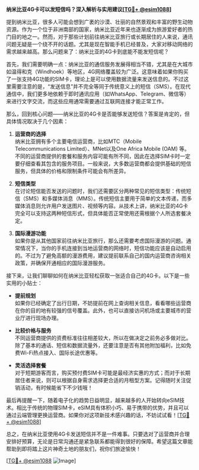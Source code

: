**纳米比亚4G卡可以发短信吗？深入解析与实用建议[[TG💪+ @esim1088](https://t.me/s/esim1088)]**

提到纳米比亚，很多人可能会想到广袤的沙漠、壮丽的自然景观和丰富的野生动物资源。作为一个位于非洲南部的国家，纳米比亚近年来也逐渐成为旅游爱好者的热门目的地之一。然而，对于那些计划前往纳米比亚旅行或长期居住的人来说，通讯问题无疑是一个绕不开的话题。尤其是现在智能手机已经普及，大家对移动网络的需求越来越高。那么问题来了：纳米比亚的4G卡到底能不能发短信呢？

首先，我们需要明确一点：纳米比亚的通信服务发展得相当不错，尤其是在大城市如温得和克（Windhoek）等地区，4G网络覆盖较为广泛。这意味着如果你购买了一张支持4G功能的SIM卡，理论上是可以使用数据流量来发送信息的。不过这里需要注意的是，“发送信息”并不完全等同于传统意义上的短信（SMS）。在现代通信中，我们更多地依赖于即时通讯应用（如WhatsApp、Telegram、微信等）来进行文字交流，而这些应用通常需要通过互联网连接才能正常工作。

那么，回到核心问题——纳米比亚的4G卡是否能够发送短信？答案是肯定的，但具体情况取决于几个因素：

1. **运营商的选择**  
   纳米比亚拥有多个主要电信运营商，比如MTC（Mobile Telecommunications Limited）、MNet以及One Africa Mobile (OAM) 等。不同的运营商提供的套餐和服务内容可能有所不同，因此在选择SIM卡时一定要仔细查看其包含的服务项目。一般来说，大多数运营商都会提供基础的短信服务，但具体的价格和限制条件可能会有所差异。

2. **短信类型**  
   在讨论短信能否发送的问题时，我们还需要区分两种常见的短信类型：传统短信（SMS）和多媒体消息（MMS）。传统短信主要用于简单的文本传递，而多媒体消息则允许用户发送图片、视频等内容。从技术上讲，纳米比亚的4G卡完全可以支持这两种短信形式，但具体能否正常使用还需根据个人所选套餐决定。

3. **国际漫游功能**  
   如果你是从其他国家前往纳米比亚旅行，那么还需要考虑国际漫游的问题。通常情况下，当你的手机连接到当地运营商的网络时，短信功能应该是自动启用的。不过为了避免高额的漫游费用，建议提前联系自己的国内运营商咨询相关政策，并确保开通相应的国际漫游服务。

接下来，让我们聊聊如何在纳米比亚轻松获取一张适合自己的4G卡。以下是一些实用的小贴士：

- **提前规划**  
  如果你已经确定了出行日期，不妨提前在网上查询相关信息，看看哪些运营商在你的目的地有较强的信号覆盖。此外，也可以直接访问机场或主要城市的营业厅进行现场办理。

- **比较价格与服务**  
  不同运营商提供的资费标准往往相差较大，所以在做决定之前务必多做对比。除了基本的通话、短信和数据流量外，还要注意是否有其他附加福利，比如免费Wi-Fi热点接入、国际长途优惠等。

- **灵活选择套餐**  
  对于短期游客而言，购买预付费SIM卡可能是最经济实惠的方式；而对于长期居住者来说，则可以根据自身需求选择更合适的月租型方案。记得随时关注促销活动，有时候能省下不少钱哦！

最后再提醒一下，随着电子化的趋势日益明显，越来越多的人开始转向eSIM技术。相比于传统的物理SIM卡，eSIM具有体积小巧、易于携带的优势，并且可以通过云端管理更换运营商。如果你对这项新技术感兴趣的话，不妨试试看！[[TG💪+ @esim1088](https://t.me/s/esim1088)]

总之，在纳米比亚使用4G卡发送短信并不是一件难事。只要选对了运营商并合理安排好预算，无论是日常沟通还是紧急联系都能得到很好的保障。希望这篇文章能帮助到即将踏上这片神奇土地的朋友们，祝你们旅途愉快！

[[TG💪+ @esim1088](https://t.me/s/esim1088) ![Image](https://i.postimg.cc/4NQfJmqS/Snipaste-2025-05-13-00-14-12.png)]